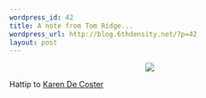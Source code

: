 ```yaml
--- 
wordpress_id: 42
title: A note from Tom Ridge...
wordpress_url: http://blog.6thdensity.net/?p=42
layout: post
---
```

<p><div align=center><img src="http://www.karendecoster.com/blog/archives/ShowLetter.jpg"/></div></p><p>Hattip to <a href="http://www.karendecoster.com/blog/">Karen De Coster</a></p>
